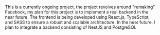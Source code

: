 This is a currently ongoing project, the project revolves around "remaking" Facebook, my plan for this project is to implement a real backend in the near future.
The frontend is being developed using React.js, TypeScript, and SASS to ensure a robust and scalable architecture. In the near future, I plan to integrate a backend consisting of NestJS and PostgreSQL
